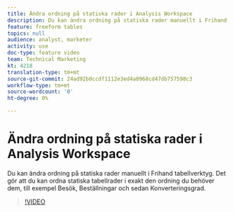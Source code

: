 ```yaml
---
title: Ändra ordning på statiska rader i Analysis Workspace
description: Du kan ändra ordning på statiska rader manuellt i Frihand tabellverktyg. Det gör att du kan ordna statiska tabellrader i exakt den ordning du behöver dem, till exempel Besök, Beställningar och sedan Konverteringsgrad.
feature: freeform tables
topics: null
audience: analyst, marketer
activity: use
doc-type: feature video
team: Technical Marketing
kt: 4218
translation-type: tm+mt
source-git-commit: 24ad92b0ccdf1112e3ed4a0968cd47db757598c3
workflow-type: tm+mt
source-wordcount: '0'
ht-degree: 0%

---
```



# Ändra ordning på statiska rader i Analysis Workspace

Du kan ändra ordning på statiska rader manuellt i Frihand tabellverktyg. Det gör att du kan ordna statiska tabellrader i exakt den ordning du behöver dem, till exempel Besök, Beställningar och sedan Konverteringsgrad.

>[!VIDEO](https://video.tv.adobe.com/v/31319/?quality=12)
